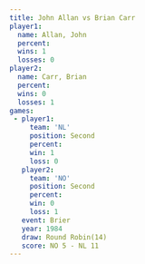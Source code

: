 ```yaml
---
title: John Allan vs Brian Carr
player1:           
  name: Allan, John
  percent:         
  wins: 1          
  losses: 0        
player2:           
  name: Carr, Brian
  percent:         
  wins: 0          
  losses: 1        
games:
 - player1:          
     team: 'NL'      
     position: Second
     percent:        
     win: 1          
     loss: 0         
   player2:          
     team: 'NO'      
     position: Second
     percent:        
     win: 0          
     loss: 1         
   event: Brier         
   year: 1984           
   draw: Round Robin(14)
   score: NO 5 - NL 11  
---
```

